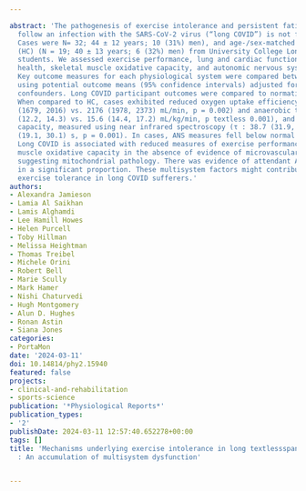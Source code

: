 ---
abstract: 'The pathogenesis of exercise intolerance and persistent fatigue which can
  follow an infection with the SARS‐CoV‐2 virus (“long COVID”) is not fully understood.
  Cases were N= 32; 44 ± 12 years; 10 (31%) men), and age‐/sex‐matched healthy controls
  (HC) (N = 19; 40 ± 13 years; 6 (32%) men) from University College London staff and
  students. We assessed exercise performance, lung and cardiac function, vascular
  health, skeletal muscle oxidative capacity, and autonomic nervous system (ANS) function.
  Key outcome measures for each physiological system were compared between groups
  using potential outcome means (95% confidence intervals) adjusted for potential
  confounders. Long COVID participant outcomes were compared to normative values.
  When compared to HC, cases exhibited reduced oxygen uptake efficiency slope (1847
  (1679, 2016) vs. 2176 (1978, 2373) mL/min, p = 0.002) and anaerobic threshold (13.2
  (12.2, 14.3) vs. 15.6 (14.4, 17.2) mL/kg/min, p textless 0.001), and lower oxidative
  capacity, measured using near infrared spectroscopy (τ : 38.7 (31.9, 45.6) vs. 24.6
  (19.1, 30.1) s, p = 0.001). In cases, ANS measures fell below normal limits in 39%.
  Long COVID is associated with reduced measures of exercise performance and skeletal
  muscle oxidative capacity in the absence of evidence of microvascular dysfunction,
  suggesting mitochondrial pathology. There was evidence of attendant ANS dysregulation
  in a significant proportion. These multisystem factors might contribute to impaired
  exercise tolerance in long COVID sufferers.'
authors:
- Alexandra Jamieson
- Lamia Al Saikhan
- Lamis Alghamdi
- Lee Hamill Howes
- Helen Purcell
- Toby Hillman
- Melissa Heightman
- Thomas Treibel
- Michele Orini
- Robert Bell
- Marie Scully
- Mark Hamer
- Nishi Chaturvedi
- Hugh Montgomery
- Alun D. Hughes
- Ronan Astin
- Siana Jones
categories:
- PortaMon
date: '2024-03-11'
doi: 10.14814/phy2.15940
featured: false
projects:
- clinical-and-rehabilitation
- sports-science
publication: '*Physiological Reports*'
publication_types:
- '2'
publishDate: 2024-03-11 12:57:40.652278+00:00
tags: []
title: 'Mechanisms underlying exercise intolerance in long textlessspan style="font-variant:small-caps;"textgreaterCOVIDtextless/spantextgreater
  : An accumulation of multisystem dysfunction'

---
